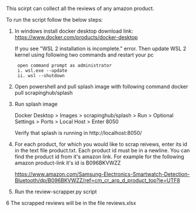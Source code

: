 This scirpt can collect all the reviews of any amazon product.

To run the script follow the below steps:

1. In windows install docker desktop
	download link: https://www.docker.com/products/docker-desktop
	
	If you see "WSL 2 installation is incomplete." error. Then update WSL 2 kernel using following two commands and restart your pc
		
		open command prompt as administrator
		i. wsl.exe --update
		ii. wsl --shutdown
		
2. Open powershell and pull splash image with following command
	docker pull scrapinghub/splash

3. Run splash image

	Docker Desktop > Images > scrapinghub/splash > Run > Optional Settings > Ports > Local Host > Enter 8050

	Verify that splash is running in http://localhost:8050/

4. For each product, for which you would like to scrap reivews, enter its id in the text file product.txt. Each product id must be in a newline. You can find the product id
from it's amazon link. For example for the following amazon product-link it's id is B096BKVWZZ
	
	https://www.amazon.com/Samsung-Electronics-Smartwatch-Detection-Bluetooth/dp/B096BKVWZZ/ref=cm_cr_arp_d_product_top?ie=UTF8
5. Run the review-scrapper.py script

6 The scrapped reviews will be in the file reviews.xlsx
	
